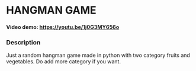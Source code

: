 # HANGMAN GAME

#### Video demo: https://youtu.be/1j0G3MY656o

### Description
Just a random hangman game made in python with two category fruits and vegetables. Do add more category if you want.
